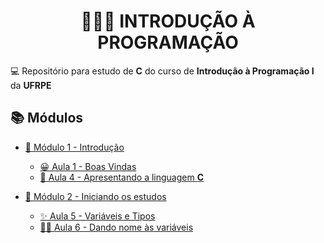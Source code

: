 <h1 align="center">👨🏻‍💻 INTRODUÇÃO À PROGRAMAÇÃO</h1>

💻 Repositório para estudo de **C** do curso de **Introdução à Programação I** da **UFRPE**

## 📚 Módulos

- [📒 Módulo 1 - Introdução](modulo01)

  - [😀 Aula 1 - Boas Vindas](modulo01/aula01)
  - [📖 Aula 4 - Apresentando a linguagem **C**](modulo01/aula04)

- [📕 Módulo 2 - Iniciando os estudos](modulo02)

  - [✨ Aula 5 - Variáveis e Tipos](modulo02/aula05)
  - [✍🏻 Aula 6 - Dando nome às variáveis](modulo02/aula06)
